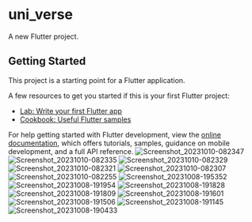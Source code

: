 # uni_verse

A new Flutter project.

## Getting Started

This project is a starting point for a Flutter application.

A few resources to get you started if this is your first Flutter project:

- [Lab: Write your first Flutter app](https://docs.flutter.dev/get-started/codelab)
- [Cookbook: Useful Flutter samples](https://docs.flutter.dev/cookbook)

For help getting started with Flutter development, view the
[online documentation](https://docs.flutter.dev/), which offers tutorials,
samples, guidance on mobile development, and a full API reference.
![Screenshot_20231010-082347](https://github.com/umarkhalifa/UniVerse/assets/112028682/81cb99c3-9d1c-450d-a19d-afd63cf81eb2)
![Screenshot_20231010-082335](https://github.com/umarkhalifa/UniVerse/assets/112028682/d5428218-5e07-4ab2-807b-af7b7a3aaae9)
![Screenshot_20231010-082329](https://github.com/umarkhalifa/UniVerse/assets/112028682/5564f694-3036-48ec-b9b4-52b0d07d71e3)
![Screenshot_20231010-082321](https://github.com/umarkhalifa/UniVerse/assets/112028682/08224b76-d433-4231-a8f0-75cadbd2b9e7)
![Screenshot_20231010-082307](https://github.com/umarkhalifa/UniVerse/assets/112028682/81925119-88eb-4a10-aede-5752f5c7729e)
![Screenshot_20231010-082255](https://github.com/umarkhalifa/UniVerse/assets/112028682/0aa66137-3d5e-4d06-9923-5ccec23197ea)
![Screenshot_20231008-195352](https://github.com/umarkhalifa/UniVerse/assets/112028682/e1647cbf-a7fe-4918-87f8-867e4c847d90)
![Screenshot_20231008-191954](https://github.com/umarkhalifa/UniVerse/assets/112028682/de923b95-9bba-4122-851b-671e80f1c709)
![Screenshot_20231008-191828](https://github.com/umarkhalifa/UniVerse/assets/112028682/9eb85afe-453a-49d0-8675-2c268d33a377)
![Screenshot_20231008-191809](https://github.com/umarkhalifa/UniVerse/assets/112028682/d14038aa-3009-46e6-98aa-5a2b3ff971ba)
![Screenshot_20231008-191601](https://github.com/umarkhalifa/UniVerse/assets/112028682/7218005c-7498-4b41-ba08-2316b24e16b9)
![Screenshot_20231008-191506](https://github.com/umarkhalifa/UniVerse/assets/112028682/dd3f2623-d461-4559-97d2-aa9e7d1ccbf2)
![Screenshot_20231008-191145](https://github.com/umarkhalifa/UniVerse/assets/112028682/9b439acf-9ccb-4f98-a1a2-f592624c4db2)
![Screenshot_20231008-190433](https://github.com/umarkhalifa/UniVerse/assets/112028682/0a7541a7-48cb-4cd3-829c-1ec2077706f2)
